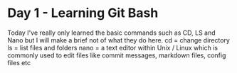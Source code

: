 # Day 1 - Learning Git Bash
Today I've really only learned the basic commands such as CD, LS and 
Nano but I will make a brief not of what they do here. cd = change 
directory ls = list files and folders nano = a text editor within Unix / 
Linux which is commonly used to edit files like commit messages, markdown files, config files etc
